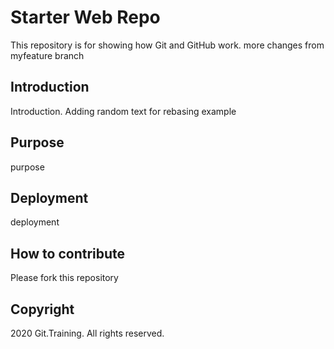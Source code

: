 # Starter Web Repo

This repository is for showing how Git and GitHub work. more changes from myfeature branch

## Introduction

 Introduction. Adding random text for rebasing example
 
## Purpose

purpose

## Deployment

deployment

## How to contribute

Please fork this repository

## Copyright

2020 Git.Training. All rights reserved.


